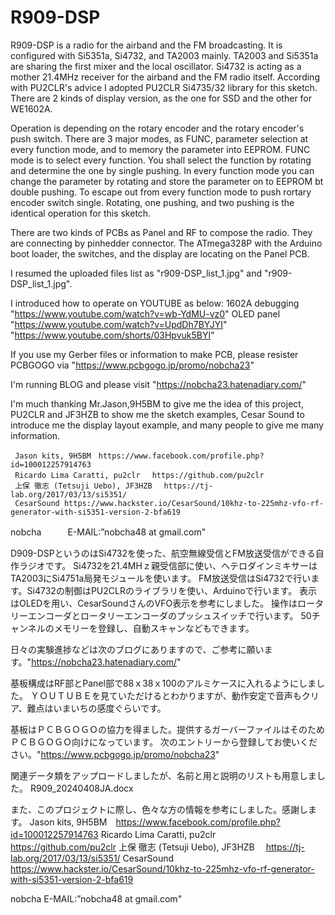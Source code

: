 # R909-DSP
R909-DSP is a radio for the airband and the FM broadcasting. 
It is configured with Si5351a, Si4732, and TA2003 mainly.
TA2003 and Si5351a are sharing the first mixer and the local oscillator.
Si4732 is acting as a mother 21.4MHz receiver for the airband and the FM radio itself.
According with PU2CLR's advice I adopted PU2CLR Si4735/32 library for this sketch.
There are 2 kinds of display version, as the one for SSD and the other for WE1602A. 

Operation is depending on the rotary encoder and the rotary encoder's push switch.
There are 3 major modes, as FUNC, parameter selection at every function mode, and to memory the parameter into EEPROM.
FUNC mode is to select every function. You shall select the function by rotating and determine the one by single pushing.
In every function mode you can change the parameter by rotating and store the parameter on to EEPROM bt double pushing.
To escape out from every function mode to push rortary encoder switch single.
Rotating, one pushing, and two pushing is the identical operation for this sketch.

There are two kinds of PCBs as Panel and RF to compose the radio. They are connecting by pinhedder connector. 
The ATmega328P with the Arduino boot loader, the switches, and the display are locating on the Panel PCB.

I resumed the uploaded files list as "r909-DSP_list_1.jpg" and "r909-DSP_list_1.jpg".

I introduced how to operate on YOUTUBE as below:
1602A debugging "https://www.youtube.com/watch?v=wb-YdMU-vz0"
OLED panel "https://www.youtube.com/watch?v=UpdDh7BYJYI" "https://www.youtube.com/shorts/03Hpvuk5BYI"

If you use my Gerber files or information to make PCB, please resister PCBGOGO via "https://www.pcbgogo.jp/promo/nobcha23"

I'm running BLOG and please visit "https://nobcha23.hatenadiary.com/"

I'm much thanking Mr.Jason,9H5BM to give me the idea of this project, PU2CLR and JF3HZB to show me the sketch examples, Cesar Sound to introduce me the display layout example, and many people to give me many information.

     Jason kits, 9H5BM　https://www.facebook.com/profile.php?id=100012257914763
     Ricardo Lima Caratti, pu2clr　 https://github.com/pu2clr
     上保 徹志 (Tetsuji Uebo), JF3HZB　 https://tj-lab.org/2017/03/13/si5351/
     CesarSound https://www.hackster.io/CesarSound/10khz-to-225mhz-vfo-rf-generator-with-si5351-version-2-bfa619

 nobcha　　　E-MAIL:”nobcha48 at gmail.com"

D909-DSPというのはSi4732を使った、航空無線受信とFM放送受信ができる自作ラジオです。
Si4732を21.4MHｚ親受信部に使い、ヘテロダインミキサーはTA2003にSi4751a局発モジュールを使います。
FM放送受信はSi4732で行います。Si4732の制御はPU2CLRのライブラリを使い、Arduinoで行います。
表示はOLEDを用い、CesarSoundさんのVFO表示を参考にしました。
操作はロータリーエンコーダとロータリーエンコーダのプッシュスイッチで行います。
50チャンネルのメモリーを登録し、自動スキャンなどもできます。

日々の実験進捗などは次のブログにありますので、ご参考に願います。"https://nobcha23.hatenadiary.com/"

基板構成はRF部とPanel部で88ｘ38ｘ100のアルミケースに入れるようにしました。
ＹＯＵＴＵＢＥを見ていただけるとわかりますが、動作安定で音声もクリア、難点はいまいちの感度ぐらいです。

基板はＰＣＢＧＯＧＯの協力を得ました。提供するガーバーファイルはそのためＰＣＢＧＯＧＯ向けになっています。
次のエントリーから登録してお使いください。"https://www.pcbgogo.jp/promo/nobcha23"

関連データ類をアップロードしましたが、名前と用と説明のリストも用意しました。
R909_20240408JA.docx

また、このプロジェクトに際し、色々な方の情報を参考にしました。感謝します。
     Jason kits, 9H5BM　https://www.facebook.com/profile.php?id=100012257914763
     Ricardo Lima Caratti, pu2clr　 https://github.com/pu2clr
     上保 徹志 (Tetsuji Uebo), JF3HZB　 https://tj-lab.org/2017/03/13/si5351/
     CesarSound https://www.hackster.io/CesarSound/10khz-to-225mhz-vfo-rf-generator-with-si5351-version-2-bfa619

 nobcha  E-MAIL:”nobcha48 at gmail.com"
